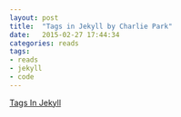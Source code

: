 ```yaml
---
layout: post
title:  "Tags in Jekyll by Charlie Park"
date:   2015-02-27 17:44:34
categories: reads
tags:
- reads
- jekyll
- code
---
```

<a class="embedly-card" href="http://charliepark.org/tags-in-jekyll/">Tags In Jekyll</a>
<script async src="//cdn.embedly.com/widgets/platform.js" charset="UTF-8"></script>